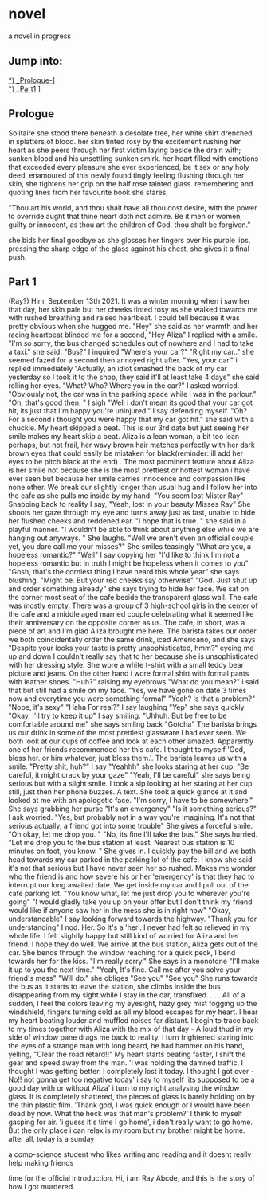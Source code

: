 # novel
a novel in progress
## Jump into:
[*) _Prologue-](https://github.com/rnr-roah/novel/blob/main/README.md#prologue)]<br>
[*) _Part1](https://github.com/rnr-roah/novel/blob/main/README.md#part1) ]<br>
## Prologue
Solitaire 
she stood there beneath a desolate tree, 
her white shirt drenched in splatters of blood. 
her skin tinted rosy by the excitement rushing her heart
as she peers through her first victim laying beside the
drain with; sunken blood and his unsettling sunken smirk.
her heart filled with emotions that exceeded every
pleasure she ever experienced, be it sex or any holy deed.
enamoured of this newly found tingly feeling flushing
through her skin, she tightens her grip on the half rose tainted glass. 
remembering and quoting lines from her favourite book
she stares, 

"Thou art his world, and thou shalt have all thou dost desire, with the power to override aught that thine heart doth not admire. Be it men or women, guilty or innocent, as thou art the children of God, thou shalt be forgiven."

she bids her final goodbye as she glosses her fingers over his purple lips, pressing the sharp edge of the glass against his chest, she gives it a final push.

## Part 1
(Ray?) Him:                                                                                                  September 13th 2021.
It was a winter morning when i saw her that day, her skin pale but her cheeks tinted rosy as she walked towards me with rushed breathing and raised heartbeat. I could tell because it was pretty obvious when she hugged me.
"Hey" she said as her warmth and her racing heartbeat blinded me for a second,
"Hey Aliza" I replied with a smile.
"I'm so sorry, the bus changed schedules out of nowhere and I had to take a taxi." she said.
"Bus?" I inquired "Where's your car?"
"Right my car.." she seemed fazed for a second then annoyed right after.
"Yes, your car." i replied immediately
"Actually, an idiot smashed the back of my car yesterday so I took it to the shop, they said it'll at least take 4 days" she said rolling her eyes.
"What? Who? Where you in the car?" I asked worried.
"Obviously not, the car was in the parking space while i was in the parlour."
"Oh, that's good then. " I sigh "Well i don't mean its good that your car got hit, its just that I'm happy you're uninjured." I say defending myself.
"Oh? For a second i thought you were happy that my car got hit." she said with a chuckle.
My heart skipped a beat.
This is our 3rd date but just seeing her smile makes my heart skip a beat. Aliza is a lean woman, a bit too lean perhaps, but not frail, her wavy brown hair matches perfectly with her dark brown eyes that could easily be mistaken for black(reminder: ill add her eyes to be pitch black at the end) . The most prominent feature about Aliza is her smile not because she is the most prettiest or hottest woman i have ever seen but because her smile carries innocence and compassion like none other. We break our slightly longer than usual hug and I follow her into the cafe as she pulls me inside by my hand.
"You seem lost Mister Ray"
Snapping back to reality I say, 
"Yeah, lost in your beauty Misses Ray"
She shoots her gaze through my eye and turns away just as fast, unable to hide her flushed cheeks and reddened ear.
"I hope that is true. " she said in a playful manner.
"I wouldn't be able to think about anything else while we are hanging out anyways. "
She laughs. "Well we aren't even an official couple yet, you dare call me your misses?" She smiles teasingly "What are you, a hopeless romantic?"
"Well" I say copying her "I'd like to think I'm not a hopeless romantic but in truth I might be hopeless when it comes to you"
"Gosh, that's the corniest thing I have heard this whole year" she says blushing.
"Might be. But your red cheeks say otherwise"
"God. Just shut up and order something already" she says trying to hide her face.
We sat on the corner most seat of the cafe beside the transparent glass wall. The cafe was mostly empty. There was a group of 3 high-school girls in the center of the cafe and a middle aged married couple celebrating what it seemed like their anniversary on the opposite corner as us. The cafe, in short, was a piece of art and I'm glad Aliza brought me here.
The barista takes our order we both coincidentally order the same drink, iced Americano, and she says
"Despite your looks your taste is pretty unsophisticated, hmm?" eyeing me up and down 
I couldn't really say that to her because she is unsophisticated with her dressing style. She wore a white t-shirt with a small teddy bear picture and jeans. On the other hand i wore formal shirt with formal pants with leather shoes.
"Huh?" raising my eyebrows "What do you mean?" i said that but still had a smile on my face.
"Yes, we have gone on date 3 times now and everytime you wore something formal"
"Yeah? Is that a problem?"
"Nope, it's sexy"
"Haha For real?" I say laughing
"Yep" she says quickly
"Okay, I'll try to keep it up" I say smiling.
"Uhhuh. But be free to be comfortable around me" she says smiling back
"Gotcha"
The barista brings us our drink in some of the most prettiest glassware I had ever seen. We both look at our cups of coffee and look at each other amazed. Apparently one of her friends recommended her this cafe. I thought to myself 'God, bless her..or him whatever, just bless them.'.
The barista leaves us with a smile. 
"Pretty shit, huh?" I say
"Yeahhh" she looks staring at her cup.
"Be careful, it might crack by your gaze"
"Yeah, I'll be careful" she says being serious but with a slight smile.
I took a sip looking at her staring at her cup still, just then her phone buzzes. A text. She took a quick glance at it and looked at me with an apologetic face. 
"I'm sorry, I have to be somewhere." She says grabbing her purse "It's an emergency" 
"Is it something serious?" I ask worried. 
"Yes, but probably not in a way you're imagining. It's not that serious actually, a friend got into some trouble" She gives a forceful smile. 
"Oh okay, let me drop you. " 
"No, its fine I'll take the bus." She says hurried. 
"Let me drop you to the bus station at least. Nearest bus station is 10 minutes on foot, you know. " 
She gives in. I quickly pay the bill and we both head towards my car parked in the parking lot of the cafe. 
I know she said it's not that serious but I have never seen her so rushed. Makes me wonder who the friend is and how severe his or her 'emergency' is that they had to interrupt our long awaited date. 
We get inside my car and I pull out of the cafe parking lot. 
"You know what, let me just drop you to wherever you're going" 
"I would gladly take you up on your offer but I don't think my friend would like if anyone saw her in the mess she is in right now" 
"Okay, understandable" I say looking forward towards the highway. 
"Thank you for understanding" 
I nod. 
Her. So it's a 'her'. I never had felt so relieved in my whole life. I felt slightly happy but still kind of worried for Aliza and her friend. I hope they do well. 
We arrive at the bus station, Aliza gets out of the car. 
She bends through the window reaching for a quick peck, I bend  towards her for the kiss. 
"I'm really sorry." She says in a monotone "I'll make it up to you the next time." 
"Yeah, It's fine. Call me after you solve your friend's mess" 
"Will do." she obliges "See you" 
"See you" 
She runs towards the bus as it starts to leave the station, she climbs inside the bus disappearing from my sight while I stay in the car, transfixed. 
.
. 
. 
All of a sudden, I feel the colors leaving my eyesight, hazy grey mist fogging up the windshield, fingers turning cold as all my blood escapes for my heart. I hear my heart beating louder and muffled noises far distant. I begin to trace back to my times together with Aliza with the mix of that day - 
A loud thud in my side of window pane drags me back to reality. I turn frightened staring into the eyes of a strange man with long beard, he had hammer on his hand, yelling, "Clear the road retard!!" 
My heart starts beating faster, I shift the gear and speed away from the man.
'I was holding the damned traffic. I thought I was getting better. I completely lost it today. I thought I got over - 
No!! not gonna get too negative today' i say to myself 'its supposed to be a good day with or without Aliza' 
i turn to my right analysing the window glass. It is completely shattered, the pieces of glass is barely holding on by the thin plastic film. 'Thank god, I was quick enough or I would have been dead by now. What the heck was that man's problem?' I think to myself gasping for air. 
'i guess it's time I go home', 
i don't really want to go home. But the only place i can relax is my room but my brother might be home. after all, today is a sunday






a comp-science student who likes writing and reading 
and it doesnt really help making friends 

time for the official introduction. Hi, i am Ray Abcde, and this is the story of how I got murdered. 

